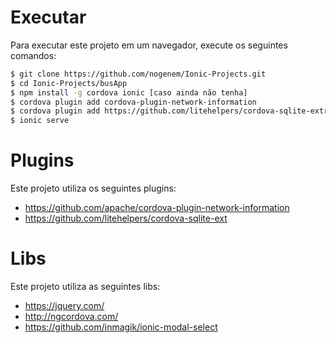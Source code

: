 # Executar
Para executar este projeto em um navegador, execute os seguintes comandos:
```sh
$ git clone https://github.com/nogenem/Ionic-Projects.git
$ cd Ionic-Projects/busApp
$ npm install -g cordova ionic [caso ainda não tenha]
$ cordova plugin add cordova-plugin-network-information
$ cordova plugin add https://github.com/litehelpers/cordova-sqlite-extras
$ ionic serve
```

# Plugins
Este projeto utiliza os seguintes plugins:

* https://github.com/apache/cordova-plugin-network-information
* https://github.com/litehelpers/cordova-sqlite-ext

# Libs
Este projeto utiliza as seguintes libs:

* https://jquery.com/
* http://ngcordova.com/
* https://github.com/inmagik/ionic-modal-select